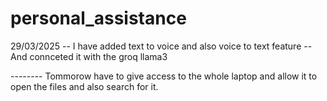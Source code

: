 # personal_assistance

29/03/2025
-- I have added text to voice and also voice to text feature
-- And connceted it with the groq llama3

-------- Tommorow have to give access to the whole laptop and allow it to open the files and also search for it.
